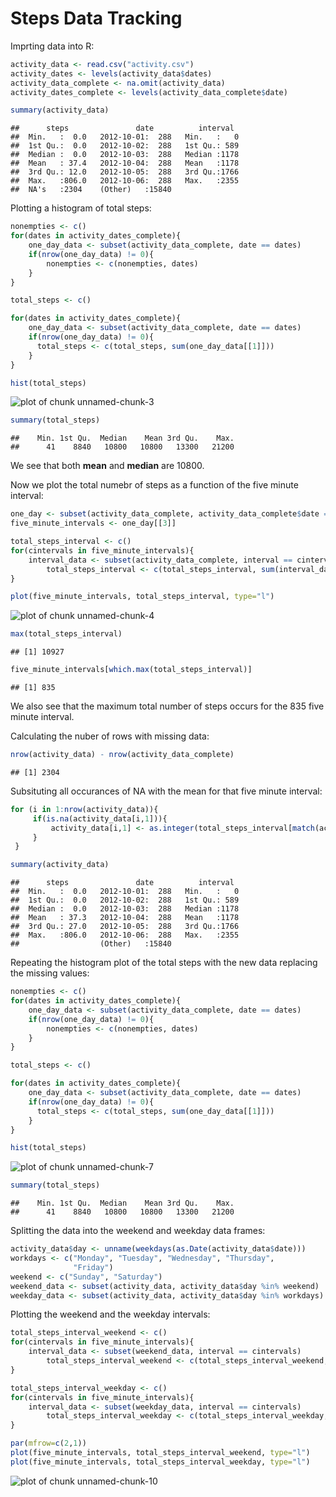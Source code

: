 Steps Data Tracking
========================================================

Imprting data into R:


```r
activity_data <- read.csv("activity.csv")
activity_dates <- levels(activity_data$dates)
activity_data_complete <- na.omit(activity_data)
activity_dates_complete <- levels(activity_data_complete$date)
```


```r
summary(activity_data)
```

```
##      steps               date          interval   
##  Min.   :  0.0   2012-10-01:  288   Min.   :   0  
##  1st Qu.:  0.0   2012-10-02:  288   1st Qu.: 589  
##  Median :  0.0   2012-10-03:  288   Median :1178  
##  Mean   : 37.4   2012-10-04:  288   Mean   :1178  
##  3rd Qu.: 12.0   2012-10-05:  288   3rd Qu.:1766  
##  Max.   :806.0   2012-10-06:  288   Max.   :2355  
##  NA's   :2304    (Other)   :15840
```


Plotting a histogram of total steps:


```r
nonempties <- c()
for(dates in activity_dates_complete){
    one_day_data <- subset(activity_data_complete, date == dates)
    if(nrow(one_day_data) != 0){
        nonempties <- c(nonempties, dates)
    }
}

total_steps <- c()

for(dates in activity_dates_complete){
    one_day_data <- subset(activity_data_complete, date == dates)
    if(nrow(one_day_data) != 0){
      total_steps <- c(total_steps, sum(one_day_data[[1]]))
    }
}

hist(total_steps)
```

![plot of chunk unnamed-chunk-3](figure/unnamed-chunk-3.png) 

```r
summary(total_steps)
```

```
##    Min. 1st Qu.  Median    Mean 3rd Qu.    Max. 
##      41    8840   10800   10800   13300   21200
```
We see that both **mean** and **median** are 10800. 


Now we plot the total numebr of steps as a function of the five minute interval:


```r
one_day <- subset(activity_data_complete, activity_data_complete$date == "2012-10-02")
five_minute_intervals <- one_day[[3]]

total_steps_interval <- c()
for(cintervals in five_minute_intervals){
    interval_data <- subset(activity_data_complete, interval == cintervals)
        total_steps_interval <- c(total_steps_interval, sum(interval_data[[1]]))
}

plot(five_minute_intervals, total_steps_interval, type="l")
```

![plot of chunk unnamed-chunk-4](figure/unnamed-chunk-4.png) 

```r
max(total_steps_interval)
```

```
## [1] 10927
```

```r
five_minute_intervals[which.max(total_steps_interval)]
```

```
## [1] 835
```

We also see that the maximum total number of steps occurs for the 835 five minute interval.

Calculating the nuber of rows with missing data:


```r
nrow(activity_data) - nrow(activity_data_complete)
```

```
## [1] 2304
```

Subsituting all occurances of NA with the mean for that five minute interval:


```r
for (i in 1:nrow(activity_data)){
     if(is.na(activity_data[i,1])){
         activity_data[i,1] <- as.integer(total_steps_interval[match(activity_data[i,3], five_minute_intervals)]/53)
     }
 }

summary(activity_data)
```

```
##      steps               date          interval   
##  Min.   :  0.0   2012-10-01:  288   Min.   :   0  
##  1st Qu.:  0.0   2012-10-02:  288   1st Qu.: 589  
##  Median :  0.0   2012-10-03:  288   Median :1178  
##  Mean   : 37.3   2012-10-04:  288   Mean   :1178  
##  3rd Qu.: 27.0   2012-10-05:  288   3rd Qu.:1766  
##  Max.   :806.0   2012-10-06:  288   Max.   :2355  
##                  (Other)   :15840
```

Repeating the histogram plot of the total steps with the new data replacing the missing values:


```r
nonempties <- c()
for(dates in activity_dates_complete){
    one_day_data <- subset(activity_data_complete, date == dates)
    if(nrow(one_day_data) != 0){
        nonempties <- c(nonempties, dates)
    }
}

total_steps <- c()

for(dates in activity_dates_complete){
    one_day_data <- subset(activity_data_complete, date == dates)
    if(nrow(one_day_data) != 0){
      total_steps <- c(total_steps, sum(one_day_data[[1]]))
    }
}

hist(total_steps)
```

![plot of chunk unnamed-chunk-7](figure/unnamed-chunk-7.png) 


```r
summary(total_steps)
```

```
##    Min. 1st Qu.  Median    Mean 3rd Qu.    Max. 
##      41    8840   10800   10800   13300   21200
```

Splitting the data into the weekend and weekday data frames:


```r
activity_data$day <- unname(weekdays(as.Date(activity_data$date)))
workdays <- c("Monday", "Tuesday", "Wednesday", "Thursday", 
              "Friday")
weekend <- c("Sunday", "Saturday")
weekend_data <- subset(activity_data, activity_data$day %in% weekend)
weekday_data <- subset(activity_data, activity_data$day %in% workdays)
```

Plotting the weekend and the weekday intervals:

```r
total_steps_interval_weekend <- c()
for(cintervals in five_minute_intervals){
    interval_data <- subset(weekend_data, interval == cintervals)
        total_steps_interval_weekend <- c(total_steps_interval_weekend, sum(interval_data[[1]]))
}

total_steps_interval_weekday <- c()
for(cintervals in five_minute_intervals){
    interval_data <- subset(weekday_data, interval == cintervals)
        total_steps_interval_weekday <- c(total_steps_interval_weekday, sum(interval_data[[1]]))
}

par(mfrow=c(2,1))
plot(five_minute_intervals, total_steps_interval_weekend, type="l")
plot(five_minute_intervals, total_steps_interval_weekday, type="l")
```

![plot of chunk unnamed-chunk-10](figure/unnamed-chunk-10.png) 
